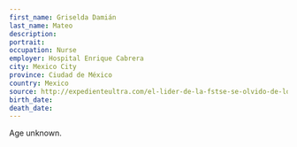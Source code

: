 ```yaml
---
first_name: Griselda Damián
last_name: Mateo
description: 
portrait: 
occupation: Nurse
employer: Hospital Enrique Cabrera
city: Mexico City
province: Ciudad de México
country: Mexico
source: http://expedienteultra.com/el-lider-de-la-fstse-se-olvido-de-los-trabajadores-de-salud-del-unico/
birth_date: 
death_date: 
---
```


Age unknown.